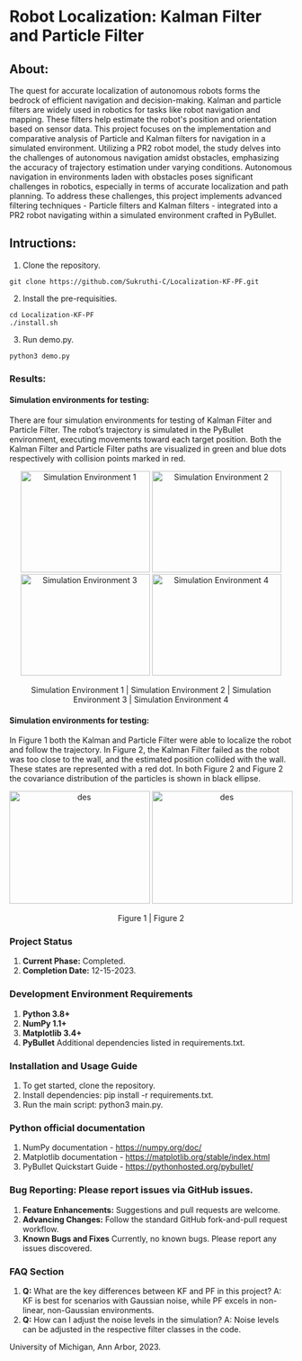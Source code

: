 # Robot Localization: Kalman Filter and Particle Filter

## About:
The quest for accurate localization of autonomous robots forms the bedrock of efficient navigation and decision-making. Kalman and particle filters are widely used in robotics for tasks like robot navigation and mapping. These filters help estimate the robot's position and orientation based on sensor data. This project focuses on the implementation and comparative analysis of Particle and Kalman filters for navigation in a simulated environment. Utilizing a PR2 robot model, the study delves into the challenges of autonomous navigation amidst obstacles, emphasizing the accuracy of trajectory estimation under varying conditions. Autonomous navigation in environments laden with obstacles poses significant challenges in robotics, especially in terms of accurate localization and path planning. To address these challenges, this project implements advanced filtering techniques - Particle filters and Kalman filters - integrated into a PR2 robot navigating within a simulated environment crafted in PyBullet.

## Intructions:
1. Clone the repository. 

```
git clone https://github.com/Sukruthi-C/Localization-KF-PF.git
```
2. Install the pre-requisities.
```
cd Localization-KF-PF
./install.sh
```
3. Run demo.py.
```
python3 demo.py
```

### Results:
#### Simulation environments for testing:
There are four simulation environments for testing of Kalman Filter and Particle Filter. The robot’s trajectory is simulated in the PyBullet environment, executing movements toward each target position. Both the Kalman Filter and Particle Filter paths are visualized in green and blue dots respectively with collision points marked in red.
<p align="center">
  <img src="https://github.com/Sukruthi-C/Localization-KF-PF/assets/123084588/f5eab693-c6c4-487b-a277-c666b3785fdd" width="230" height="180" alt="Simulation Environment 1"/>
   <img src="https://github.com/Sukruthi-C/Localization-KF-PF/assets/123084588/f161eb51-59a6-486b-8c13-6fc82a5d875f" width="230" height="180" alt="Simulation Environment 2"/>
  <img src="https://github.com/Sukruthi-C/Localization-KF-PF/assets/123084588/8102d410-05bd-45b7-956c-5030bb312a1a" width="230" height="180" alt="Simulation Environment 3"/>
  <img src="https://github.com/Sukruthi-C/Localization-KF-PF/assets/123084588/48c0b1ae-5f17-4873-811c-17581f19438b" width="230" height="180" alt="Simulation Environment 4"/>
</p>
<p align="center">
  Simulation Environment 1 | Simulation Environment 2 | Simulation Environment 3 | Simulation Environment 4
</p>


#### Simulation environments for testing:
In Figure 1 both the Kalman and Particle Filter were able
to localize the robot and follow the trajectory. In Figure 2, the
Kalman Filter failed as the robot was too close to the wall,
and the estimated position collided with the wall. These states
are represented with a red dot. In both Figure 2 and Figure 2
the covariance distribution of the particles is shown in black
ellipse. 
<p align="center">
  <img src="https://github.com/Sukruthi-C/Localization-KF-PF/assets/123084588/b90c0276-8876-4ab9-b1be-15a74598f4ea" width="250" height="200" alt="des"/>
   <img src="https://github.com/Sukruthi-C/Localization-KF-PF/assets/123084588/31d4e6cf-3b62-4a3e-8cb1-06d6cf909d7a" width="250" height="200" alt="des"/>
</p>
<p align="center">
  Figure 1 | Figure 2 
</p>







### Project Status
1. **Current Phase:** Completed. 
2. **Completion Date:** 12-15-2023.

### Development Environment Requirements
1. **Python 3.8+**
2. **NumPy 1.1+**
3. **Matplotlib 3.4+**
4. **PyBullet**
Additional dependencies listed in requirements.txt.

### Installation and Usage Guide
1. To get started, clone the repository.
2. Install dependencies: 
    pip install -r requirements.txt.
3. Run the main script: python3 main.py.

### Python official documentation
1. NumPy documentation - https://numpy.org/doc/
2. Matplotlib documentation - https://matplotlib.org/stable/index.html
3. PyBullet Quickstart Guide - https://pythonhosted.org/pybullet/


### Bug Reporting: Please report issues via GitHub issues.
1. **Feature Enhancements:** Suggestions and pull requests are welcome.
2. **Advancing Changes:** Follow the standard GitHub fork-and-pull request workflow.
3. **Known Bugs and Fixes**
Currently, no known bugs. Please report any issues discovered.

### FAQ Section
1. **Q:** What are the key differences between KF and PF in this project?
    A: KF is best for scenarios with Gaussian noise, while PF excels in non-linear, non-Gaussian environments.
2. **Q:** How can I adjust the noise levels in the simulation?
    A: Noise levels can be adjusted in the respective filter classes in the code.

University of Michigan, Ann Arbor, 2023.

